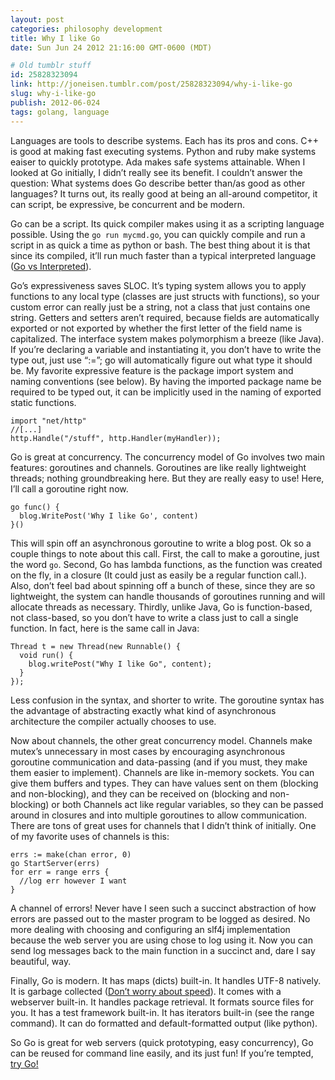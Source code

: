 ```yaml
---
layout: post
categories: philosophy development
title: Why I like Go
date: Sun Jun 24 2012 21:16:00 GMT-0600 (MDT)

# Old tumblr stuff
id: 25828323094
link: http://joneisen.tumblr.com/post/25828323094/why-i-like-go
slug: why-i-like-go
publish: 2012-06-024
tags: golang, language
---
```



Languages are tools to describe systems. Each has its pros and cons. C++ is good at making fast executing systems. Python and ruby make systems eaiser to quickly prototype. Ada makes safe systems attainable. When I looked at Go initially, I didn’t really see its benefit. I couldn’t answer the question: What systems does Go describe better than/as good as other languages? It turns out, its really good at being an all-around competitor, it can script, be expressive, be concurrent and be modern.

Go can be a script. Its quick compiler makes using it as a scripting language possible. Using the `go run mycmd.go`, you can quickly compile and run a script in as quick a time as python or bash. The best thing about it is that since its compiled, it’ll run much faster than a typical interpreted language ([Go vs Interpreted](http://shootout.alioth.debian.org/u32/which-programming-languages-are-fastest.php?calc=chart&go=on&yarv=on&python3=on)).

Go’s expressiveness saves SLOC. It’s typing system allows you to apply functions to any local type (classes are just structs with functions), so your custom error can really just be a string, not a class that just contains one string. Getters and setters aren’t required, because fields are automatically exported or not exported by whether the first letter of the field name is capitalized. The interface system makes polymorphism a breeze (like Java). If you’re declaring a variable and instantiating it, you don’t have to write the type out, just use “:=”; go will automatically figure out what type it should be. My favorite expressive feature is the package import system and naming conventions (see below). By having the imported package name be required to be typed out, it can be implicitly used in the naming of exported static functions.

    import "net/http"
    //[...]
    http.Handle("/stuff", http.Handler(myHandler));

Go is great at concurrency. The concurrency model of Go involves two main features: goroutines and channels. Goroutines are like really lightweight threads; nothing groundbreaking here. But they are really easy to use! Here, I’ll call a goroutine right now.

    go func() {
      blog.WritePost('Why I like Go', content)
    }()

This will spin off an asynchronous goroutine to write a blog post. Ok so a couple things to note about this call. First, the call to make a goroutine, just the word `go`. Second, Go has lambda functions, as the function was created on the fly, in a closure (It could just as easily be a regular function call.). Also, don’t feel bad about spinning off a bunch of these, since they are so lightweight, the system can handle thousands of goroutines running and will allocate threads as necessary. Thirdly, unlike Java, Go is function-based, not class-based, so you don’t have to write a class just to call a single function. In fact, here is the same call in Java:

    Thread t = new Thread(new Runnable() {
      void run() {
        blog.writePost("Why I like Go", content);
      }
    });

Less confusion in the syntax, and shorter to write. The goroutine syntax has the advantage of abstracting exactly what kind of asynchronous architecture the compiler actually chooses to use.

Now about channels, the other great concurrency model. Channels make mutex’s unnecessary in most cases by encouraging asynchronous goroutine communication and data-passing (and if you must, they make them easier to implement). Channels are like in-memory sockets. You can give them buffers and types. They can have values sent on them (blocking and non-blocking), and they can be received on (blocking and non-blocking) or both Channels act like regular variables, so they can be passed around in closures and into multiple goroutines to allow communication. There are tons of great uses for channels that I didn’t think of initially. One of my favorite uses of channels is this:

    errs := make(chan error, 0)
    go StartServer(errs)
    for err = range errs {
      //log err however I want
    }

A channel of errors! Never have I seen such a succinct abstraction of how errors are passed out to the master program to be logged as desired. No more dealing with choosing and configuring an slf4j implementation because the web server you are using chose to log using it. Now you can send log messages back to the main function in a succinct and, dare I say beautiful, way.

Finally, Go is modern. It has maps (dicts) built-in. It handles UTF-8 natively. It is garbage collected ([Don’t worry about speed](http://shootout.alioth.debian.org/u32/which-programming-languages-are-fastest.php?calc=chart&gpp=on&java=on&go=on&hipe=on)). It comes with a webserver built-in. It handles package retrieval. It formats source files for you. It has a test framework built-in. It has iterators built-in (see the range command). It can do formatted and default-formatted output (like python).

So Go is great for web servers (quick prototyping, easy concurrency), Go can be reused for command line easily, and its just fun! If you’re tempted, [try Go!](http://golang.org)

